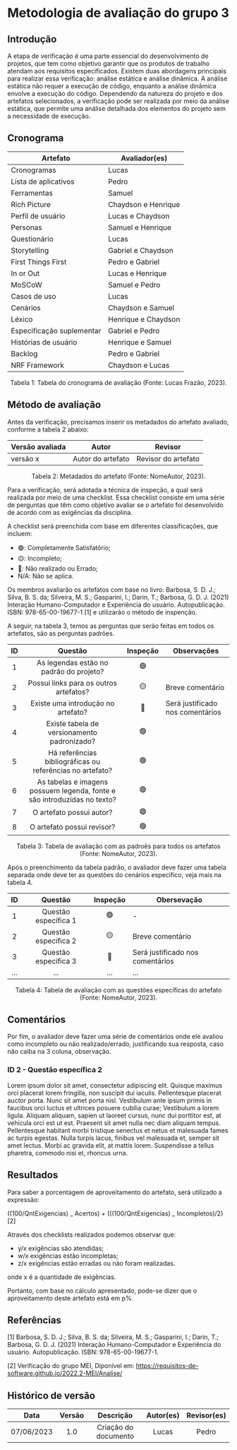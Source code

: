 # Metodologia de avaliação do grupo 3

## Introdução

A etapa de verificação é uma parte essencial do desenvolvimento de projetos, que tem como objetivo garantir que os produtos de trabalho atendam aos requisitos especificados. Existem duas abordagens principais para realizar essa verificação: análise estática e análise dinâmica. A análise estática não requer a execução de código, enquanto a análise dinâmica envolve a execução do código. Dependendo da natureza do projeto e dos artefatos selecionados, a verificação pode ser realizada por meio da análise estática, que permite uma análise detalhada dos elementos do projeto sem a necessidade de execução.

## Cronograma

| Artefato                  | Avaliador(es)       |
| ------------------------- | ------------------- |
| Cronogramas               | Lucas               |
| Lista de aplicativos      | Pedro               |
| Ferramentas               | Samuel              |
| Rich Picture              | Chaydson e Henrique |
| Perfil de usuário         | Lucas e Chaydson    |
| Personas                  | Samuel e Henrique   |
| Questionário              | Lucas               |
| Storytelling              | Gabriel e Chaydson  |
| First Things First        | Pedro e Gabriel     |
| In or Out                 | Lucas e Henrique    |
| MoSCoW                    | Samuel e Pedro      |
| Casos de uso              | Lucas               |
| Cenários                  | Chaydson e Samuel   |
| Léxico                    | Henrique e Chaydson |
| Especificação suplementar | Gabriel e Pedro     |
| Histórias de usuário      | Henrique e Samuel   |
| Backlog                   | Pedro e Gabriel     |
| NRF Framework             | Chaydson e Lucas    |

<div style="text-align: center">
<p> Tabela 1: Tabela do cronograma de avaliação (Fonte: Lucas Frazão, 2023). </p>
</div>

## Método de avaliação

Antes da verificação, precisamos inserir os metadados do artefato avaliado, conforme a tabela 2 abaixo:

| Versão avaliada | Autor             | Revisor             |
| --------------- | ----------------- | ------------------- |
| versão x        | Autor do artefato | Revisor do artefato |

<div style="text-align: center">
<p> Tabela 2: Metadados do artefato (Fonte: NomeAutor, 2023). </p>
</div>

Para a verificação, será adotada a técnica de inspeção, a qual será realizada por meio de uma checklist. Essa checklist consiste em uma série de perguntas que têm como objetivo avaliar se o artefato foi desenvolvido de acordo com as exigências da disciplina.

A checklist será preenchida com base em diferentes classificações, que incluem:

- 🟢: Completamente Satisfatório;
- 🟡: Incompleto;
- 🔴: Não realizado ou Errado;
- N/A: Não se aplica.

Os membros avaliarão os artefatos com base no livro: Barbosa, S. D. J.; Silva, B. S. da; Silveira, M. S.; Gasparini, I.; Darin, T.; Barbosa, G. D. J. (2021) Interação Humano-Computador e Experiência do usuário. Autopublicação. ISBN: 978-65-00-19677-1 [1] e utilizarão o método de inspenção.

A seguir, na tabela 3, temos as perguntas que serão feitas em todos os artefatos, são as perguntas padrões.

| ID  |                                 Questão                                  | Inspeção | Observações                      |
| :-: | :----------------------------------------------------------------------: | :------: | -------------------------------- |
|  1  |                 As legendas estão no padrão do projeto?                  |    🟢    |                                  |
|  2  |                  Possui links para os outros artefatos?                  |    🟡    | Breve comentário                 |
|  3  |                    Existe uma introdução no artefato?                    |    🔴    | Será justificado nos comentários |
|  4  |               Existe tabela de versionamento padronizado?                |    🟢    |                                  |
|  5  |        Há referências bibliográficas ou referências no artefato?         |    🟢    |                                  |
|  6  | As tabelas e imagens possuem legenda, fonte e são introduzidas no texto? |    🟢    |                                  |
|  7  |                         O artefato possui autor?                         |    🟢    |                                  |
|  8  |                        O artefato possui revisor?                        |    🟢    |                                  |

<div style="text-align: center">
<p> Tabela 3: Tabela de avaliação com as padroẽs para todos os artefatos (Fonte: NomeAutor, 2023). </p>
</div>

Após o preenchimento da tabela padrão, o avaliador deve fazer uma tabela separada onde deve ter as questões do cenários especifico, veja mais na tabela 4.

| ID  |       Questão        | Inspeção | Obersevação                      |
| :-: | :------------------: | :------: | -------------------------------- |
|  1  | Questão específica 1 |    🟢    | -                                |
|  2  | Questão específica 2 |    🟡    | Breve comentário                 |
|  3  | Questão específica 3 |    🔴    | Será justificado nos comentários |
| ... |         ...          |   ...    | ...                              |

<div style="text-align: center">
<p> Tabela 4: Tabela de avaliação com as questões específicas do artefato (Fonte: NomeAutor, 2023). </p>
</div>

## Comentários

Por fim, o avaliador deve fazer uma série de comentários onde ele avaliou como incompleto ou não realizado/errado, justificando sua resposta, caso não caiba na 3 coluna, observação.

### ID 2 - Questão específica 2

Lorem ipsum dolor sit amet, consectetur adipiscing elit. Quisque maximus orci placerat lorem fringilla, non suscipit dui iaculis. Pellentesque placerat auctor porta. Nunc sit amet porta nisl. Vestibulum ante ipsum primis in faucibus orci luctus et ultrices posuere cubilia curae; Vestibulum a lorem ligula. Aliquam aliquam, sapien ut laoreet cursus, nunc dui porttitor est, at vehicula orci est ut est. Praesent sit amet nulla nec diam aliquam tempus. Pellentesque habitant morbi tristique senectus et netus et malesuada fames ac turpis egestas. Nulla turpis lacus, finibus vel malesuada et, semper sit amet lectus. Morbi ac gravida elit, at mattis lorem. Suspendisse a tellus pharetra, commodo nisi et, rhoncus urna.

## Resultados

Para saber a porcentagem de aproveitamento do artefato, será utilizado a expressão:

((100/QntExigencias) _ Acertos) + (((100/QntExigencias) _ Incompletos)/2) [2]

Através dos checklists realizados podemos observar que:

- y/x exigências são atendidas;
- w/x exigências estão incompletas;
- z/x exigências estão erradas ou não foram realizadas.

onde x é a quantidade de exigências.

Portanto, com base no cálculo apresentado, pode-se dizer que o aproveitamento deste artefato está em p%.

## Referências

[1] Barbosa, S. D. J.; Silva, B. S. da; Silveira, M. S.; Gasparini, I.; Darin, T.; Barbosa, G. D. J. (2021) Interação Humano-Computador e Experiência do usuário. Autopublicação. ISBN: 978-65-00-19677-1.

[2] Verificação do grupo MEI, Diponível em: https://requisitos-de-software.github.io/2022.2-MEI/Analise/

## Histórico de versão

|    Data    | Versão |      Descrição       | Autor(es) | Revisor(es) |
| :--------: | :----: | :------------------: | :-------: | :---------: |
| 07/06/2023 |  1.0   | Criação do documento |   Lucas   |    Pedro    |
